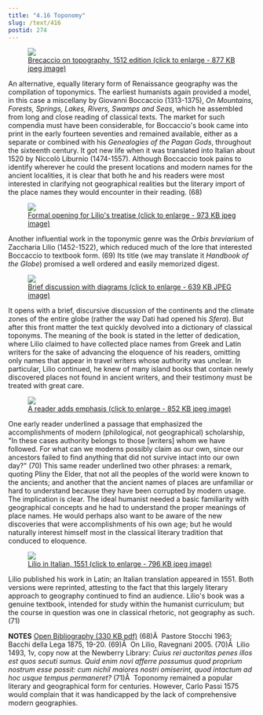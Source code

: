 ```yaml
---
title: "4.16 Toponomy"
slug: /text/416
postid: 274
---
```

<p style="text-align: center;"></p>


<figure class="mkdn-figure">
    <a href="/images_full/4.00_Chapter_Four/HFS_055.02.jpg" class="mkdn-image-link">
    <img class="mkdn-image" src="/images_full/4.00_Chapter_Four/HFS_055.02.jpg" />
    <figcaption class="mkdn-figcaption">Brecaccio on topography, 1512 edition (click to enlarge - 877 KB jpeg image)</figcaption>
    </a>
</figure>

An alternative, equally literary form of Renaissance geography was the compilation of toponymics. The earliest humanists again provided a model, in this case a miscellany by Giovanni Boccaccio (1313-1375), <em>On Mountains, Forests, Springs, Lakes, Rivers, Swamps and Seas</em>, which he assembled from long and close reading of classical texts. The market for such compendia must have been considerable, for Boccaccio's book came into print in the early fourteen seventies and remained available, either as a separate or combined with his <em>Genealogies of the Pagan Gods</em>, throughout the sixteenth century. It got new life when it was translated into Italian about 1520 by Niccolò Liburnio (1474-1557). Although Boccaccio took pains to identify wherever he could the present locations and modern names for the ancient localities, it is clear that both he and his readers were most interested in clarifying not geographical realities but the literary import of the place names they would encounter in their reading. (68)
<p style="text-align: center;"></p>


<figure class="mkdn-figure">
    <a href="/images_full/4.00_Chapter_Four/HFS_088.04.jpg" class="mkdn-image-link">
    <img class="mkdn-image" src="/images_full/4.00_Chapter_Four/HFS_088.04.jpg" />
    <figcaption class="mkdn-figcaption">Formal opening for Lilio's treatise (click to enlarge - 973 KB jpeg image)</figcaption>
    </a>
</figure>

Another influential work in the toponymic genre was the <em>Orbis breviarium</em> of Zaccharia Lilio (1452-1522), which reduced much of the lore that interested Boccaccio to textbook form. (69) Its title (we may translate it <em>Handbook of the Globe</em>) promised a well ordered and easily memorized digest.
<p style="text-align: center;"></p>


<figure class="mkdn-figure">
    <a href="/images_full/4.00_Chapter_Four/HFS_088.05.jpg" class="mkdn-image-link">
    <img class="mkdn-image" src="/images_full/4.00_Chapter_Four/HFS_088.05.jpg" />
    <figcaption class="mkdn-figcaption">Brief discussion with diagrams (click to enlarge - 639 KB JPEG image)</figcaption>
    </a>
</figure>

It opens with a brief, discursive discussion of the continents and the climate zones of the entire globe (rather the way Dati had opened his <em>Sfera</em>). But after this front matter the text quickly devolved into a dictionary of classical toponyms. The meaning of the book is stated in the letter of dedication, where Lilio claimed to have collected place names from Greek and Latin writers for the sake of advancing the eloquence of his readers, omitting only names that appear in travel writers whose authority was unclear. In particular, Lilio continued, he knew of many island books that contain newly discovered places not found in ancient writers, and their testimony must be treated with great care.
<p style="text-align: center;"></p>


<figure class="mkdn-figure">
    <a href="/images_full/4.00_Chapter_Four/HFS_088.03.jpg" class="mkdn-image-link">
    <img class="mkdn-image" src="/images_full/4.00_Chapter_Four/HFS_088.03.jpg" />
    <figcaption class="mkdn-figcaption">A reader adds emphasis (click to enlarge - 852 KB jpeg image)</figcaption>
    </a>
</figure>

One early reader underlined a passage that emphasized the accomplishments of modern (philological, not geographical) scholarship, "In these cases authority belongs to those [writers] whom we have followed. For what can we moderns possibly claim as our own, since our ancestors failed to find anything that did not survive intact into our own day?" (70) This same reader underlined two other phrases: a remark, quoting Pliny the Elder, that not all the peoples of the world were known to the ancients; and another that the ancient names of places are unfamiliar or hard to understand because they have been corrupted by modern usage. The implication is clear. The ideal humanist needed a basic familiarity with geographical concepts and he had to understand the proper meanings of place names. He would perhaps also want to be aware of the new discoveries that were accomplishments of his own age; but he would naturally interest himself most in the classical literary tradition that conduced to eloquence.
<p style="text-align: center;"></p>


<figure class="mkdn-figure">
    <a href="/images_full/4.00_Chapter_Four/HFS_090.04.jpg" class="mkdn-image-link">
    <img class="mkdn-image" src="/images_full/4.00_Chapter_Four/HFS_090.04.jpg" />
    <figcaption class="mkdn-figcaption">Lilio in Italian, 1551 (click to enlarge - 796 KB jpeg image)</figcaption>
    </a>
</figure>

Lilio published his work in Latin; an Italian translation appeared in 1551. Both versions were reprinted, attesting to the fact that this largely literary approach to geography continued to find an audience. Lilio's book was a genuine textbook, intended for study within the humanist curriculum; but the course in question was one in classical rhetoric, not geography as such. (71)

<strong>NOTES</strong>
<a href="http://www.humanismforsale.org/bibliography.pdf" target="new">Open Bibliography (330 KB pdf)</a>
(68)Â  Pastore Stocchi 1963; Bacchi della Lega 1875, 19-20.
(69)Â  On Lilio, Ravegnani 2005.
(70)Â  Lilio 1493, 1v, copy now at the Newberry Library: <em>Cuius rei auctoritas penes illos est quos secuti sumus. Quid enim novi afferre possumus quod proprium nostrum esse possit: cum nichil maiores nostri omiserint, quod intactum ad hoc usque tempus permaneret?</em>
(71)Â  Toponomy remained a popular literary and geographical form for centuries. However, Carlo Passi 1575 would complain that it was handicapped by the lack of comprehensive modern geographies.
